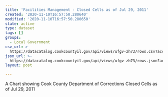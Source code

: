 ```yaml
---
title: 'Facilities Management - Closed Cells as of Jul 29, 2011'
created: '2020-11-10T16:57:50.280640'
modified: '2020-11-10T16:57:50.280650'
state: active
type: dataset
tags: []
groups:
  - Local Government
csv_url: >-
  https://datacatalog.cookcountyil.gov/api/views/ufgv-zh73/rows.csv?accessType=DOWNLOAD
json_url: >-
  https://datacatalog.cookcountyil.gov/api/views/ufgv-zh73/rows.json?accessType=DOWNLOAD
layout: post

---
```

A Chart showing Cook County Department of Corrections Closed Cells as of  Jul 29, 2011
